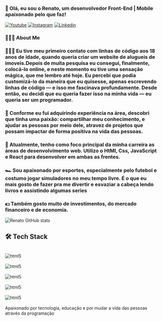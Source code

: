 
### 👋  Olá, eu sou o Renato, um desenvolvedor Front-End | Mobile apaixonado pelo que faz!


 [![Youtube](https://img.shields.io/badge/YouTube-FF0000?style=for-the-badge&logo=youtube&logoColor=white)](https://www.youtube.com/channel/UCYFuMHgUv7lJJGnq8W37QQA)
 [![Instagram](https://img.shields.io/badge/Instagram-E4405F?style=for-the-badge&logo=instagram&logoColor=white)](https://www.instagram.com/renatogarciaf_/)
 [![Linkedin](https://img.shields.io/badge/LinkedIn-0077B5?style=for-the-badge&logo=linkedin&logoColor=whitestyle=for-the-badge&logo=instagram&logoColor=white)](https://www.linkedin.com/in/renato-garcia-07b537253)

### 👨🏻‍💻  About Me

### 👨🏻‍💻   Eu tive meu primeiro contato com linhas de código aos 18 anos de idade, quando queria criar um website de alugueis de imoveis.Depois de muita pesquisa eu consegui, finalmente, colocá-lo online, e neste momento eu tive uma sensação mágica, que me lembro até hoje. Eu percebi que podia customizá-lo da maneira que eu quisesse, apenas escrevendo linhas de código — e isso me fascinava profundamente. Desde então, eu decidi que eu queria fazer isso na minha vida — eu queria ser um programador.

### 💚   Conforme eu fui adquirindo experiência na área, descobri que tinha uma paixão: compartilhar meu conhecimento, e ajudar as pessoas por meio dele, atravez de projetos que possam impactar de forma positiva na vida das pessoas.

### 🚀   Atualmente, tenho como foco principal da minha carreira as áreas de desenvolvimento web. Utilizo o HtMl, Css, JavaScript e React para desenvolver em ambas as frentes.

### 🏎   Sou apaixonado por esportes, especialmente pelo futebol e costumo jogar simuladores no meu tempo livre. É o que eu mais gosto de fazer pra me divertir e esvaziar a cabeça lendo livros e assistindo algumas series

### 💵   Também gosto muito de investimentos, do mercado financeiro e de economia.


   

 
 
 
 ![Renato GitHub stats](https://github-readme-stats.vercel.app/api?username=Renatogarciaa&show_icons=true&theme=radical)


 ## 🛠  Tech Stack

 <div style="display: inline_block"><br/>
  <img align="center" alt="html5" src="https://img.shields.io/badge/HTML5-E34F26?style=for-the-badge&logo=html5&logoColor=white" />
  </div>

  <div style="display: inline_block"><br/>
  <img align="center" alt="html5" src="https://img.shields.io/badge/CSS-239120?&style=for-the-badge&logo=css3&logoColor=white" />

  <div style="display: inline_block"><br/>
  <img align="center" alt="html5" src="https://img.shields.io/badge/Java-ED8B00?style=for-the-badge&logo=java&logoColor=white" />

  <div style="display: inline_block"><br/>
  <img align="center" alt="html5" src="https://img.shields.io/badge/Angular-DD0031?style=for-the-badge&logo=angular&logoColor=white" />

  <div style="display: inline_block"><br/>
  <img align="center" alt="html5" src="https://img.shields.io/badge/React-20232A?style=for-the-badge&logo=react&logoColor=61DAFB" />
  </div><br/>
  Apaixonado por tecnologia, educação e por mudar a vida das pessoas através da programação
